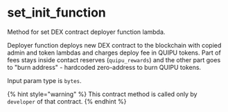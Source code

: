 # set\_init\_function

Method for set DEX contract deployer function lambda.

Deployer function deploys new DEX contract to the blockchain with copied admin and token lambdas and charges deploy fee in QUIPU tokens. Part of fees stays inside contact reserves (`quipu_rewards`) and the other part goes to "burn address" - hardcoded zero-address to burn QUIPU tokens.

Input param type is `bytes`.

{% hint style="warning" %}
This contract method is called only by `developer` of that contract.
{% endhint %}

